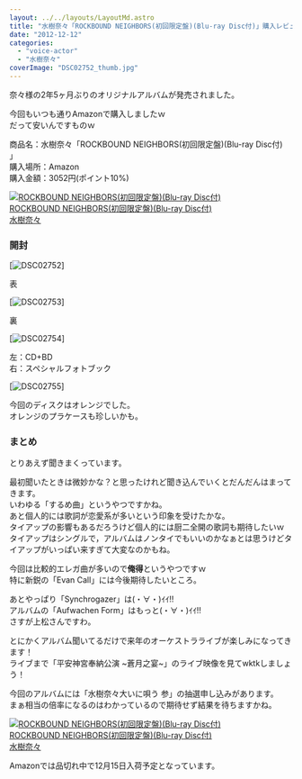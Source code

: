 ```yaml
---
layout: ../../layouts/LayoutMd.astro
title: "水樹奈々「ROCKBOUND NEIGHBORS(初回限定盤)(Blu-ray Disc付)」購入レビュー"
date: "2012-12-12"
categories: 
  - "voice-actor"
  - "水樹奈々"
coverImage: "DSC02752_thumb.jpg"
---
```


奈々様の2年5ヶ月ぶりのオリジナルアルバムが発売されました。

今回もいつも通りAmazonで購入しましたｗ  
だって安いんですものｗ

商品名：水樹奈々「ROCKBOUND NEIGHBORS(初回限定盤)(Blu-ray Disc付) 」  
購入場所：Amazon  
購入金額：3052円(ポイント10%)

[![ROCKBOUND NEIGHBORS(初回限定盤)(Blu-ray Disc付)](/wp/images/51Dj7RYbVqL._SL160_.jpg)  
ROCKBOUND NEIGHBORS(初回限定盤)(Blu-ray Disc付)  
水樹奈々](https://www.amazon.co.jp/exec/obidos/ASIN/B009EBE0XO/mizuka123-22/ref=nosim)

### 開封

[![DSC02752](/wp/images/DSC02752_thumb.jpg "DSC02752")]

表

[![DSC02753](/wp/images/DSC02753_thumb.jpg "DSC02753")]

裏

[![DSC02754](/wp/images/DSC02754_thumb.jpg "DSC02754")]

左：CD+BD  
右：スペシャルフォトブック

[![DSC02755](/wp/images/DSC02755_thumb.jpg "DSC02755")]

今回のディスクはオレンジでした。  
オレンジのプラケースも珍しいかも。

### まとめ

とりあえず聞きまくっています。

最初聞いたときは微妙かな？と思ったけれど聞き込んでいくとだんだんはまってきます。  
いわゆる「するめ曲」というやつですかね。  
あと個人的には歌詞が恋愛系が多いという印象を受けたかな。  
タイアップの影響もあるだろうけど個人的には厨二全開の歌詞も期待したいｗ  
タイアップはシングルで，アルバムはノンタイでもいいのかなぁとは思うけどタイアップがいっぱい来すぎて大変なのかもね。

今回は比較的エレガ曲が多いので**俺得**というやつですｗ  
特に新鋭の「Evan Call」には今後期待したいところ。

あとやっぱり「Synchrogazer」は(・∀・)ｲｲ!!  
アルバムの「Aufwachen Form」はもっと(・∀・)ｲｲ!!  
さすが上松さんですわ。

とにかくアルバム聞いてるだけで来年のオーケストラライブが楽しみになってきます！  
ライブまで「平安神宮奉納公演 ~蒼月之宴~」のライブ映像を見てwktkしましょう！

今回のアルバムには「水樹奈々大いに唄う 参」の抽選申し込みがあります。  
まぁ相当の倍率になるのはわかっているので期待せず結果を待ちますかね。

[![ROCKBOUND NEIGHBORS(初回限定盤)(Blu-ray Disc付)](/wp/images/51Dj7RYbVqL._SL160_.jpg)  
ROCKBOUND NEIGHBORS(初回限定盤)(Blu-ray Disc付)  
水樹奈々](https://www.amazon.co.jp/exec/obidos/ASIN/B009EBE0XO/mizuka123-22/ref=nosim)

Amazonでは品切れ中で12月15日入荷予定となっています。
